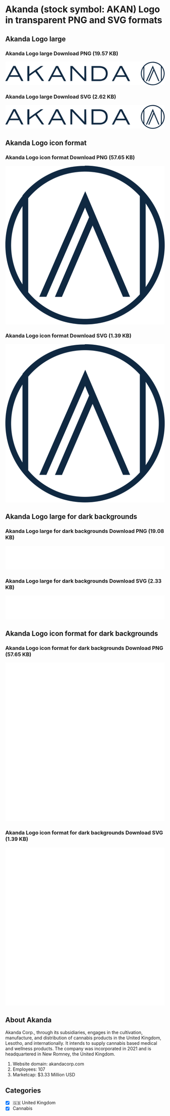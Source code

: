 # Akanda (stock symbol: AKAN) Logo in transparent PNG and SVG formats

## Akanda Logo large

### Akanda Logo large Download PNG (19.57 KB)

![Akanda Logo large Download PNG (19.57 KB)](/img/orig/AKAN_BIG-b40f84d8.png)

### Akanda Logo large Download SVG (2.62 KB)

![Akanda Logo large Download SVG (2.62 KB)](/img/orig/AKAN_BIG-e01ad203.svg)

## Akanda Logo icon format

### Akanda Logo icon format Download PNG (57.65 KB)

![Akanda Logo icon format Download PNG (57.65 KB)](/img/orig/AKAN-e1a51a04.png)

### Akanda Logo icon format Download SVG (1.39 KB)

![Akanda Logo icon format Download SVG (1.39 KB)](/img/orig/AKAN-10fa96e8.svg)

## Akanda Logo large for dark backgrounds

### Akanda Logo large for dark backgrounds Download PNG (19.08 KB)

![Akanda Logo large for dark backgrounds Download PNG (19.08 KB)](/img/orig/AKAN_BIG.D-e4134688.png)

### Akanda Logo large for dark backgrounds Download SVG (2.33 KB)

![Akanda Logo large for dark backgrounds Download SVG (2.33 KB)](/img/orig/AKAN_BIG.D-8dea6f92.svg)

## Akanda Logo icon format for dark backgrounds

### Akanda Logo icon format for dark backgrounds Download PNG (57.65 KB)

![Akanda Logo icon format for dark backgrounds Download PNG (57.65 KB)](/img/orig/AKAN.D-20af8590.png)

### Akanda Logo icon format for dark backgrounds Download SVG (1.39 KB)

![Akanda Logo icon format for dark backgrounds Download SVG (1.39 KB)](/img/orig/AKAN.D-813a8823.svg)

## About Akanda

Akanda Corp., through its subsidiaries, engages in the cultivation, manufacture, and distribution of cannabis products in the United Kingdom, Lesotho, and internationally. It intends to supply cannabis based medical and wellness products. The company was incorporated in 2021 and is headquartered in New Romney, the United Kingdom.

1. Website domain: akandacorp.com
2. Employees: 107
3. Marketcap: $3.33 Million USD


## Categories
- [x] 🇬🇧 United Kingdom
- [x] Cannabis
